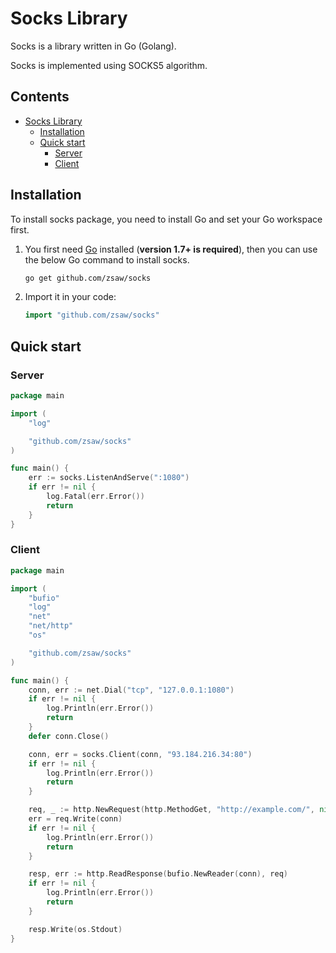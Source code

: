 # Socks Library

Socks is a library written in Go (Golang).

Socks is implemented using SOCKS5 algorithm.

## Contents

- [Socks Library](#socks-library)
  - [Installation](#installation)
  - [Quick start](#quick-start)
    - [Server](#server)
    - [Client](#client)

## Installation

To install socks package, you need to install Go and set your Go workspace first.

1. You first need [Go](https://golang.org/) installed (**version 1.7+ is required**), then you can use the below Go command to install socks.

    ```sh
    go get github.com/zsaw/socks
    ```

2. Import it in your code:

    ```go
    import "github.com/zsaw/socks"
    ```

## Quick start

### Server
```go
package main

import (
    "log"

    "github.com/zsaw/socks"
)

func main() {
    err := socks.ListenAndServe(":1080")
	if err != nil {
		log.Fatal(err.Error())
		return
	}
}
```

### Client
```go
package main

import (
    "bufio"
	"log"
	"net"
	"net/http"
	"os"

    "github.com/zsaw/socks"
)

func main() {
    conn, err := net.Dial("tcp", "127.0.0.1:1080")
    if err != nil {
        log.Println(err.Error())
        return
    }
    defer conn.Close()

    conn, err = socks.Client(conn, "93.184.216.34:80")
    if err != nil {
        log.Println(err.Error())
        return
    }

    req, _ := http.NewRequest(http.MethodGet, "http://example.com/", nil)
    err = req.Write(conn)
    if err != nil {
        log.Println(err.Error())
        return
    }

    resp, err := http.ReadResponse(bufio.NewReader(conn), req)
    if err != nil {
        log.Println(err.Error())
        return
    }

    resp.Write(os.Stdout)
}
```
